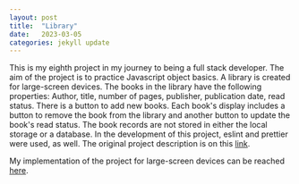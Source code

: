 ```yaml
---
layout: post
title:  "Library"
date:   2023-03-05
categories: jekyll update
---
```

This is my eighth project in my journey to being a full stack developer. The aim of the project is to practice Javascript object basics. A library is created for large-screen devices. The books in the library have the following properties: Author, title, number of pages, publisher, publication date, read status. There is a button to add new books. Each book's display includes a button to remove the book from the library and another button to update the book's read status. The book records are not stored in either the local storage or a database. In the development of this project, eslint and prettier were used, as well. The original project description is on this [link][Odin-link]. 

My implementation of the project for large-screen devices can be reached [here][My-implementation]. 

[Odin-link]: https://www.theodinproject.com/lessons/node-path-javascript-library 
[My-implementation]: https://saffetgokcensenfullstackdev.github.io/odin_library_project/ 
